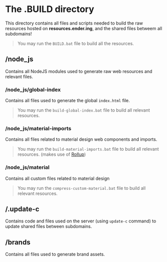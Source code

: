 # The .BUILD directory

This directory contains all files and scripts needed to build the raw resources hosted on **resources.ender.ing**, and the shared files betweem all subdomains!

> You may run the `BUILD.bat` file to build all the resources.

## /__node_js__

Contains all NodeJS modules used to generate raw web resources and relevant files.

### /__node_js__/global-index

Contains all files used to generate the global `index.html` file.

> You may run the `build-global-index.bat` file to build all relevant resources.

### /__node_js__/material-imports

Contains all files related to material design web components and imports.

> You may run the `build-material-imports.bat` file to build all relevant resources. (makes use of [Rollup](https://rollupjs.org/))

### /__node_js__/material

Contains all custom files related to material design

> You may run the `compress-custom-material.bat` file to build all relevant resources.

## /.update-c

Contains code and files used on the server (using `update-c` command) to update shared files between subdomains.

## /brands

Contains all files used to generate brand assets.
